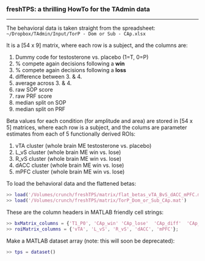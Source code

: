 ### freshTPS: a thrilling HowTo for the TAdmin data  
---  

The behavioral data is taken straight from the spreadsheet:  
`~/Dropbox/TAdmin/Input/TorP - Dom or Sub - CAp.xlsx`  

It is a [54 x 9] matrix, where each row is a subject, and the columns are:
1. Dummy code for testosterone vs. placebo (1=T, 0=P)
2. % compete again decisions following a **win** 
3. % compete again decisions following a **loss**
4. difference between 3. & 4.
5. average across 3. & 4.
6. raw SOP score
7. raw PRF score
8. median split on SOP
9. median split on PRF  


Beta values for each condition (for amplitude and area) are stored in [54 x 5] matrices, where each row is a subject, and the colums are parameter estimates from each of 5 functionally derived ROIs:
1. vTA cluster (whole brain ME testosterone vs. placebo)
2. L_vS cluster (whole brain ME win vs. lose)
3. R_vS cluster (whole brain ME win vs. lose)
4. dACC cluster (whole brain ME win vs. lose)
5. mPFC cluster (whole brain ME win vs. lose)  

To load the behavioral data and the flattened betas:  

```matlab
>> load('/Volumes/crunch/freshTPS/matrix/flat_betas_vTA_BvS_dACC_mPFC.mat')
>> load('/Volumes/crunch/freshTPS/matrix/TorP_Dom_or_Sub_CAp.mat')
```

These are the column headers in MATLAB friendly cell strings:  

```matlab
>> bxMatrix_columns = {'T1_P0', 'CAp_win' 'CAp_lose'  'CAp_diff'  'CAp_ave' 'SOP' 'PRF' 'SOPm'  'PRFm'};
>> roiMatrix_columns = {'vTA', 'L_vS', 'R_vS', 'dACC', 'mPFC'};  
```  
Make a MATLAB dataset array (note: this will soon be deprecated):  
```matlab
>> tps = dataset()
